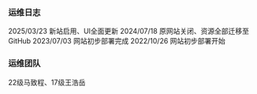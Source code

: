 ### 运维日志
2025/03/23 新站启用、UI全面更新
2024/07/18 原网站关闭、资源全部迁移至GitHub
2023/07/03 网站初步部署完成
2022/10/26 网站初步部署开始

### 运维团队
22级马致程、17级王浩岳
